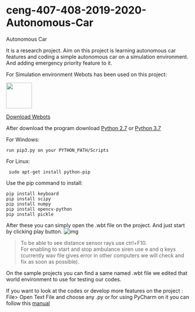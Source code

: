 # ceng-407-408-2019-2020-Autonomous-Car
Autonomous Car

It is a research project. Aim on this project is learning autonomous car features and coding a simple autonomous car on a simulation environment. And adding emergency priority feature to it.

For Simulation environment Webots has been used on this project:
<p align="left">
  <img width="70" height="70" src="https://user-images.githubusercontent.com/48088166/80218484-e622db00-8649-11ea-9bbc-fcdd38adc52a.png">
</p>

  [Download Webots](https://cyberbotics.com/#download)

After download the program download [Python 2.7](https://www.python.org/download/releases/2.7/) or [ Python 3.7 ](https://www.python.org/downloads/release/python-370/)

For Windows:
```
run pip3.py on your PYTHON_PATH/Scripts
```
For Linux:
```
 sudo apt-get install python-pip
```
Use the pip command to install:
```
pip install keyboard
pip install scipy
pip install numpy
pip install opencv-python
pip install pickle 
```

After these you can simply open the .wbt file on the project. And just start by clicking play button.
![img](https://user-images.githubusercontent.com/48088166/80228008-2ccb0200-8657-11ea-87fd-906462daa9e4.png)


>To be able to see distance sensor rays use ctrl+F10. <br>
>For enabling to start and stop ambulance siren use e and q keys (currently wav file gives error in other computers we will check and fix as soon as possible).

On the sample projects you can find a same named .wbt file we edited that world environment to use for testing our codes.

If you want to look at the codes or develop more features on the project : File> Open Text File and choose any .py 
or for using PyCharm on it you can follow this [manual](https://cyberbotics.com/doc/guide/using-your-ide)




